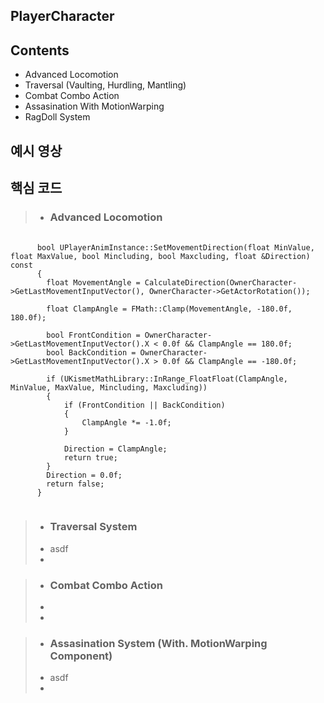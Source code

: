 
PlayerCharacter
-

Contents
-
- Advanced Locomotion
- Traversal (Vaulting, Hurdling, Mantling)
- Combat Combo Action
- Assasination With MotionWarping
- RagDoll System

예시 영상
-

핵심 코드
-

> - ### Advanced Locomotion ###
<pre>
  <code>
      bool UPlayerAnimInstance::SetMovementDirection(float MinValue, float MaxValue, bool Mincluding, bool Maxcluding, float &Direction) const
      {
      	float MovementAngle = CalculateDirection(OwnerCharacter->GetLastMovementInputVector(), OwnerCharacter->GetActorRotation());
      	
      	float ClampAngle = FMath::Clamp(MovementAngle, -180.0f, 180.0f);
      
      	bool FrontCondition = OwnerCharacter->GetLastMovementInputVector().X < 0.0f && ClampAngle == 180.0f;
      	bool BackCondition = OwnerCharacter->GetLastMovementInputVector().X > 0.0f && ClampAngle == -180.0f;
      
      	if (UKismetMathLibrary::InRange_FloatFloat(ClampAngle, MinValue, MaxValue, Mincluding, Maxcluding))
      	{
      		if (FrontCondition || BackCondition)
      		{
      			ClampAngle *= -1.0f;
      		}
      		
      		Direction = ClampAngle;
      		return true;
      	}
      	Direction = 0.0f;
      	return false;
      }
  </code>
</pre>


> - ### Traversal System ###
> - asdf
> - 


> - ### Combat Combo Action ###
> -
> -


> - ### Assasination System (With. MotionWarping Component)
> - asdf
> - 
